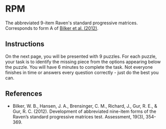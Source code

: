 # RPM

The abbreviated 9-item Raven's standard progressive matrices. Corresponds to form A of [Bilker et al. (2012)](https://doi.org/10.1177%2F1073191112446655).

## Instructions
On the next page, you will be presented with 9 puzzles. For each puzzle, your task is to identify the missing piece from the options appearing below the puzzle. You will have 6 minutes to complete the task. Not everyone finishes in time or answers every question correctly - just do the best you can.

## References
- Bilker, W. B., Hansen, J. A., Brensinger, C. M., Richard, J., Gur, R. E., & Gur, R. C. (2012). Development of abbreviated nine-item forms of the Raven’s standard progressive matrices test. Assessment, 19(3), 354-369.
